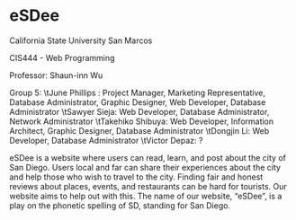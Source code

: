 # eSDee

California State University San Marcos

CIS444 - Web Programming

Professor: Shaun-inn Wu

Group 5:
\tJune Phillips : Project Manager, Marketing Representative, Database Administrator, Graphic Designer, Web Developer, Database Administrator
\tSawyer Sieja: Web Developer, Database Administrator, Network Administrator
\tTakehiko Shibuya: Web Developer, Information Architect, Graphic Designer, Database Administrator
\tDongjin Li: Web Developer, Database Administrator
\tVictor Depaz: ?

eSDee is a website where users can read, learn, and post about the city of San Diego. Users local and far can share their experiences about the city and help those who wish to travel to the city.
Finding fair and honest reviews about places, events, and restaurants can be hard for tourists. 
Our website aims to help out with this. 
The name of our website, “eSDee”, is a play on the phonetic spelling of SD, standing for San Diego.
